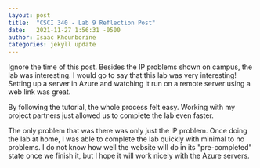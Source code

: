 ```yaml
---
layout: post
title:  "CSCI 340 - Lab 9 Reflection Post"
date:   2021-11-27 1:56:31 -0500
author: Isaac Khounborine
categories: jekyll update
---
```


Ignore the time of this post. Besides the IP problems shown on campus, the lab
was interesting. I would go to say that this lab was very interesting! Setting up
a server in Azure and watching it run on a remote server using a web link was great.

By following the tutorial, the whole process felt easy. Working with my project
partners just allowed us to complete the lab even faster.

The only problem that was there was only just the IP problem. Once doing the lab
at home, I was able to complete the lab quickly with minimal to no problems.
I do not know how well the website will do in its "pre-completed" state once
we finish it, but I hope it will work nicely with the Azure servers.
